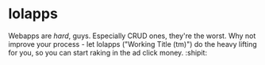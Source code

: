 lolapps
=======

Webapps are *hard*, guys. Especially CRUD ones, they're the worst. Why not improve your process - let lolapps ("Working Title (tm)") do the heavy lifting for you, so you can start raking in the ad click money. :shipit:
